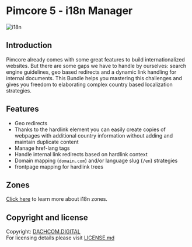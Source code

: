 # Pimcore 5 - i18n Manager

![i18n](https://user-images.githubusercontent.com/700119/27761666-f3ed6746-5e60-11e7-955a-3030453c68ff.jpg)

## Introduction
Pimcore already comes with some great features to build internationalized websites. But there are some gaps we have to handle by ourselves: search engine guidelines, geo based redirects and a dynamic link handling for internal documents. This Bundle helps you mastering this challenges and gives you freedom to elaborating complex country based localization strategies.

## Features
- Geo redirects
- Thanks to the hardlink element you can easily create copies of webpages with additional country information without adding and maintain duplicate content
- Manage href-lang tags
- Handle internal link redirects based on hardlink context
- Domain mapping (`domain.com`) and/or language slug (`/en`) strategies
- frontpage mapping for hardlink trees

## Zones
[Click here](docs/10_Zones.md) to learn more about i18n zones.

## Copyright and license
Copyright: [DACHCOM.DIGITAL](http://dachcom-digital.ch)  
For licensing details please visit [LICENSE.md](LICENSE.md)  